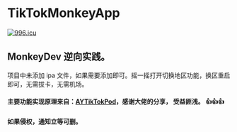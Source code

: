 # TikTokMonkeyApp
[![996.icu](https://img.shields.io/badge/link-996.icu-red.svg)](https://996.icu)

## MonkeyDev 逆向实践。

项目中未添加 ipa 文件，如果需要添加即可。摇一摇打开切换地区功能，换区重启即可，无需拔卡，无需机场。

#### 主要功能实现原理来自：[AYTikTokPod](https://github.com/AYJk/AYTikTokPod)，感谢大佬的分享， 受益匪浅。 👍👍👍

#### 如果侵权，通知立等可删。
